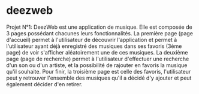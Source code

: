 # deezweb
Projet N°1: DeezWeb est une application de musique. 
Elle est composée de 3 pages possédant chacunes leurs fonctionnalités.
La première page (page d'accueil) permet à l'utilisateur de découvrir l'application et permet à l'utilisateur ayant déjà enregistré des musiques dans ses favoris (3ème page) de voir s'afficher aléatoirement une de ces musiques.
La deuxième page (page de recherche) permet à l'utilisateur d'effectuer une recherche d'un son ou d'un artiste, et la possibilité de rajouter en favoris la musique qu'il souhaite.
Pour finir, la troisième page est celle des favoris, l'utilisateur peut y retrouver l'ensemble des musiques qu'il a décidé d'y ajouter et peut également décider d'en retirer.
